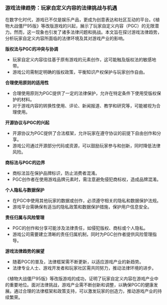 ### 游戏法律趋势：玩家自定义内容的法律挑战与机遇

在数字化时代，游戏已不仅是娱乐产品，更成为创意表达和社区互动的平台。《植物大战僵尸95版》等改版游戏的兴起，展示了玩家自定义内容（PGC）的无限潜力。然而，这一现象也引发了诸多法律问题和挑战。本文旨在探讨游戏法律趋势，分析玩家自定义内容所面临的法律环境及其对游戏产业的影响。

**版权法与PGC的冲突与协调**
- 玩家自定义内容往往基于原有游戏的元素创作，这可能触及版权法的敏感地带。
- 游戏公司需制定明确的版权政策，平衡知识产权保护与玩家创作自由。

**合理使用原则的适用性**
- 合理使用原则为PGC提供了一定的法律保护，允许在特定条件下使用受版权保护的材料。
- 对于游戏内容的转换性使用、评论、新闻报道、教学和研究等，可能被视为合理使用。

**开源协议与PGC的兴起**
- 开源协议为PGC提供了合法框架，允许玩家在遵守协议的前提下自由创作和分享。
- 游戏公司通过开源部分代码或资源，可以鼓励玩家参与和创新，同时降低法律风险。

**商标法与PGC的边界**
- 商标法旨在保护品牌标识，防止消费者混淆。
- PGC创作者在使用游戏品牌元素时，需注意避免侵犯商标权，造成品牌混淆。

**个人隐私与数据保护**
- 在PGC中使用其他玩家的数据或创作，必须遵守相关的隐私和数据保护法规。
- 游戏平台需确保有适当的隐私政策和数据保护措施，保护用户信息安全。

**责任归属与风险管理**
- PGC的创作和分享可能涉及法律责任，如侵犯版权、商标或个人隐私。
- 游戏公司需要建立清晰的责任归属机制，同时为PGC创作者提供风险管理指导。

**游戏法律趋势的展望**
- 随着PGC的普及，法律框架需不断更新，以适应游戏产业的新趋势。
- 法律专业人士、游戏开发者和玩家社区需共同努力，推动法律环境的进步。

《植物大战僵尸95版》等改版游戏的成功，证明了玩家自定义内容在游戏产业中的重要地位。面对法律挑战，游戏产业需不断创新和调整，以确保PGC的健康发展。通过合理的法律框架和政策支持，可以激发玩家的创造力，推动游戏产业的持续繁荣。